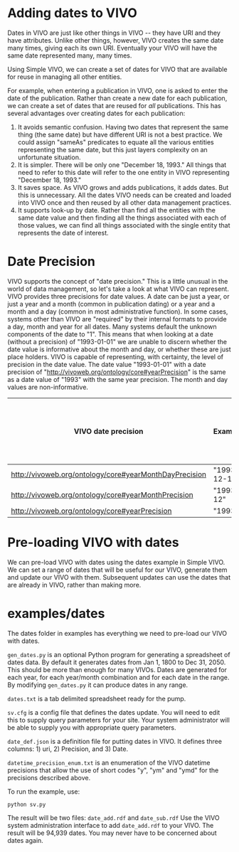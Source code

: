 # Adding dates to VIVO

Dates in VIVO are just like other things in VIVO -- they have URI and they have attributes.  Unlike other things, however, VIVO creates the same date many times, giving each its own URI.  Eventually your VIVO will have the same date represented many, many times.

Using Simple VIVO, we can create a set of dates for VIVO that are available for reuse in managing all other entities.

For example, when entering a publication in VIVO, one is asked to enter the date of the publication.  Rather than create a new date for each publication, we can create a set of dates that are reused for *all* publications.  This has several advantages over creating dates for each publication:

1.  It avoids semantic confusion.  Having two dates that represent the same thing (the same date) but have different URI is not a best practice.  We could assign "sameAs" predicates to equate all the various entities representing the same date, but this just layers complexity on an unfortunate situation.
1.  It is simpler.  There will be only one "December 18, 1993."  All things that need to refer to this date will refer to the one entity in VIVO representing "December 18, 1993."
1.  It saves space.  As VIVO grows and adds publications, it adds dates.  But this is unnecessary.  All the dates VIVO needs can be created and loaded into VIVO once and then reused by all other data management practices.
1.  It supports look-up by date.  Rather than find all the entities with the same date value and then finding all the things associated with each of those values, we can find all things associated with the single entity that represents the date of interest.

# Date Precision

VIVO supports the concept of "date precision."  This is a little unusual in the world of data management, so let's take a look at what VIVO can represent.  VIVO provides three precisions for date values.  A date can be just a year, or just a year and a month (common in publication dating) or a year and a month and a day (common in most administrative function).  In some cases, systems other than VIVO are "required" by their internal formats to provide a day, month and year for all dates.  Many systems default the unknown components of the date to "1".  This means that when looking at a date (without a precision) of "1993-01-01" we are unable to discern whether the date value is informative about the month and day, or whether these are just place holders.  VIVO is capable of representing, with certainty, the level of precision in the date value.  The date value "1993-01-01" with a date precision of "<http://vivoweb.org/ontology/core#yearPrecision>" is the same as a date value of "1993" with the same year precision.  The month and day values are non-informative.

VIVO date precision | Example| Since Jan 1, 1800  until Dec 31, 2050
----------------------|--------|-------------------|
<http://vivoweb.org/ontology/core#yearMonthDayPrecision> | "1993-12-18" |91,676
<http://vivoweb.org/ontology/core#yearMonthPrecision>    | "1993-12"    | 3,012
<http://vivoweb.org/ontology/core#yearPrecision>         | "1993"       | 251

# Pre-loading VIVO with dates

We can pre-load VIVO with dates using the dates example in Simple VIVO.  We can set a range of dates that will be useful for our VIVO, generate them and update our VIVO with them.  Subsequent updates can use the dates that are already in VIVO, rather than making more.

# examples/dates

The dates folder in examples has everything we need to pre-load our VIVO with dates.  

`gen_dates.py` is an optional Python program for generating a spreadsheet of dates data.  By default it generates dates from Jan 1, 1800 to Dec 31, 2050.  This should be more than enough for many VIVOs.  Dates are generated for each year, for each year/month combination and for each date in the range.  By modifying `gen_dates.py` it can produce dates in any range.

`dates.txt` is a tab delimited spreadsheet ready for the pump.

`sv.cfg` is a config file that defines the dates update.  You will need to edit this to supply query parameters for your site.  Your system administrator will be able to supply you with appropriate query parameters.

`date_def.json` is a definition file for putting dates in VIVO.  It defines three columns: 1) uri, 2) Precision, and 3) Date.

`datetime_precision_enum.txt` is an enumeration of the VIVO datetime precisions that allow the use of short codes "y", "ym" and "ymd" for the precisions described above.

To run the example, use:

```
python sv.py
```

The result will be two files: `date_add.rdf` and `date_sub.rdf`  Use the VIVO system administration interface to add `date_add.rdf` to your VIVO.  The result will be 94,939 dates.  You may never have to be concerned about dates again.

